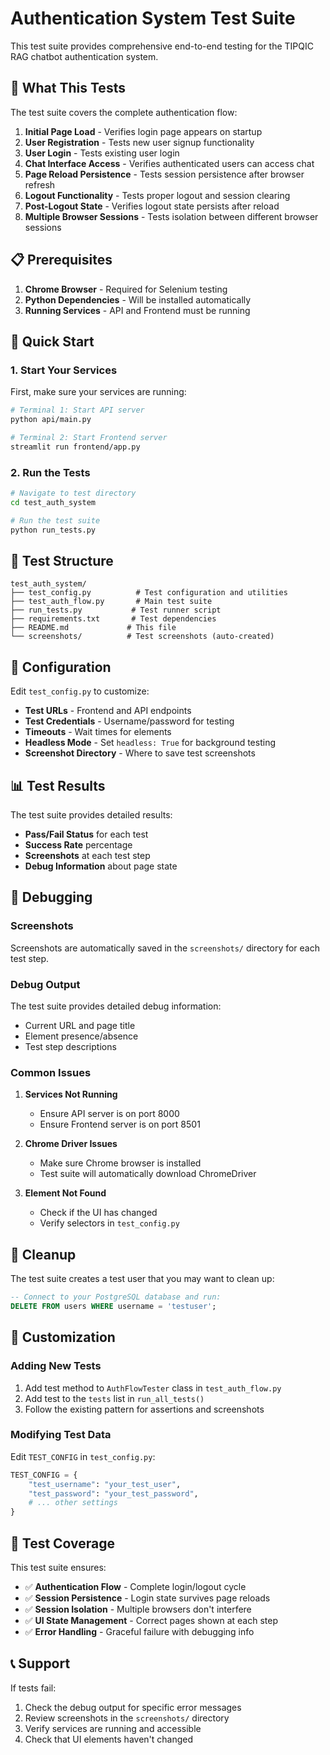 # Authentication System Test Suite

This test suite provides comprehensive end-to-end testing for the TIPQIC RAG chatbot authentication system.

## 🧪 What This Tests

The test suite covers the complete authentication flow:

1. **Initial Page Load** - Verifies login page appears on startup
2. **User Registration** - Tests new user signup functionality
3. **User Login** - Tests existing user login
4. **Chat Interface Access** - Verifies authenticated users can access chat
5. **Page Reload Persistence** - Tests session persistence after browser refresh
6. **Logout Functionality** - Tests proper logout and session clearing
7. **Post-Logout State** - Verifies logout state persists after reload
8. **Multiple Browser Sessions** - Tests isolation between different browser sessions

## 📋 Prerequisites

1. **Chrome Browser** - Required for Selenium testing
2. **Python Dependencies** - Will be installed automatically
3. **Running Services** - API and Frontend must be running

## 🚀 Quick Start

### 1. Start Your Services

First, make sure your services are running:

```bash
# Terminal 1: Start API server
python api/main.py

# Terminal 2: Start Frontend server  
streamlit run frontend/app.py
```

### 2. Run the Tests

```bash
# Navigate to test directory
cd test_auth_system

# Run the test suite
python run_tests.py
```

## 📁 Test Structure

```
test_auth_system/
├── test_config.py          # Test configuration and utilities
├── test_auth_flow.py       # Main test suite
├── run_tests.py           # Test runner script
├── requirements.txt       # Test dependencies
├── README.md             # This file
└── screenshots/          # Test screenshots (auto-created)
```

## 🔧 Configuration

Edit `test_config.py` to customize:

- **Test URLs** - Frontend and API endpoints
- **Test Credentials** - Username/password for testing
- **Timeouts** - Wait times for elements
- **Headless Mode** - Set `headless: True` for background testing
- **Screenshot Directory** - Where to save test screenshots

## 📊 Test Results

The test suite provides detailed results:

- **Pass/Fail Status** for each test
- **Success Rate** percentage
- **Screenshots** at each test step
- **Debug Information** about page state

## 🐛 Debugging

### Screenshots
Screenshots are automatically saved in the `screenshots/` directory for each test step.

### Debug Output
The test suite provides detailed debug information:
- Current URL and page title
- Element presence/absence
- Test step descriptions

### Common Issues

1. **Services Not Running**
   - Ensure API server is on port 8000
   - Ensure Frontend server is on port 8501

2. **Chrome Driver Issues**
   - Make sure Chrome browser is installed
   - Test suite will automatically download ChromeDriver

3. **Element Not Found**
   - Check if the UI has changed
   - Verify selectors in `test_config.py`

## 🧹 Cleanup

The test suite creates a test user that you may want to clean up:

```sql
-- Connect to your PostgreSQL database and run:
DELETE FROM users WHERE username = 'testuser';
```

## 📝 Customization

### Adding New Tests

1. Add test method to `AuthFlowTester` class in `test_auth_flow.py`
2. Add test to the `tests` list in `run_all_tests()`
3. Follow the existing pattern for assertions and screenshots

### Modifying Test Data

Edit `TEST_CONFIG` in `test_config.py`:
```python
TEST_CONFIG = {
    "test_username": "your_test_user",
    "test_password": "your_test_password",
    # ... other settings
}
```

## 🎯 Test Coverage

This test suite ensures:

- ✅ **Authentication Flow** - Complete login/logout cycle
- ✅ **Session Persistence** - Login state survives page reloads
- ✅ **Session Isolation** - Multiple browsers don't interfere
- ✅ **UI State Management** - Correct pages shown at each step
- ✅ **Error Handling** - Graceful failure with debugging info

## 📞 Support

If tests fail:

1. Check the debug output for specific error messages
2. Review screenshots in the `screenshots/` directory
3. Verify services are running and accessible
4. Check that UI elements haven't changed 